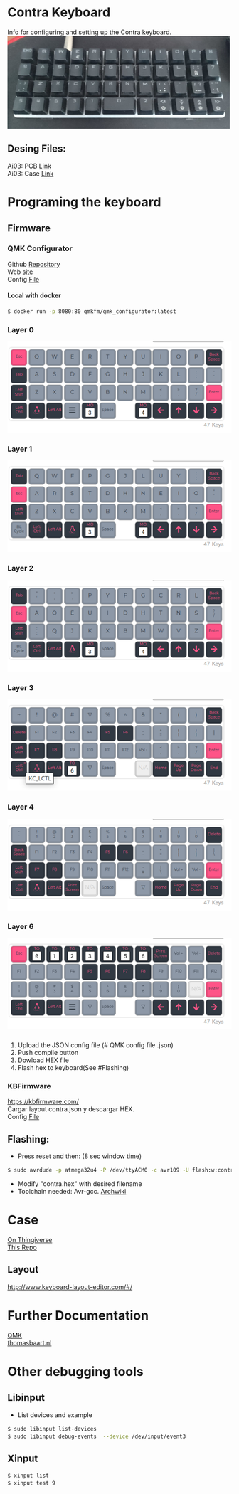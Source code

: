 # Contra Keyboard
Info for configuring and setting up the Contra keyboard.        
![kb](./Img/kb_small_web.jpg)

## Desing Files: 
Ai03: PCB [Link](https://github.com/ai03-2725/Contra)        
Ai03: Case [Link](https://github.com/ai03-2725/ContraPlates)

 # Programing the keyboard

 ## Firmware 

### QMK Configurator
Github [Repository](https://github.com/qmk/qmk_configurator)       
Web [site](https://config.qmk.fm/#/contra/LAYOUT_planck_mit)     
Config [File](./Files/qmk_contra_custom.json)      

#### Local with docker
``` bash
$ docker run -p 8080:80 qmkfm/qmk_configurator:latest
```
### Layer 0      
![Layer 0](./Img/layer0.png)
### Layer 1      
![Layer 0](./Img/layer1.png)
### Layer 2      
![Layer 0](./Img/layer2.png)
### Layer 3
![Layer 3](./Img/layer3.png)

### Layer 4  
![Layer 4](./Img/layer4.png)

### Layer 6  
![Capa 6](./Img/layer6.png)



### 
1. Upload the JSON config file (# QMK config file .json)
2. Push compile button 
3. Dowload HEX file
4. Flash hex to keyboard(See #Flashing)


### KBFirmware

https://kbfirmware.com/     
Cargar layout contra.json y descargar HEX.      
Config [File](./Files/kbf_contra.json)

## Flashing:
+ Press reset and then: (8 sec window time)
```bash
$ sudo avrdude -p atmega32u4 -P /dev/ttyACM0 -c avr109 -U flash:w:contra_contra_layout_planck_mit_mine.hex
```
* Modify "contra.hex" with desired filename
* Toolchain needed:  Avr-gcc. [Archwiki](https://wiki.archlinux.org/title/AVR#Toolchain)

# Case 
[On Thingiverse](https://www.thingiverse.com/thing:5162848)        
[This Repo](./Case/)         

## Layout

http://www.keyboard-layout-editor.com/#/




# Further Documentation
[QMK](https://docs.qmk.fm/#/newbs_learn_more_resources)         
[thomasbaart.nl](https://thomasbaart.nl/category/mechanical-keyboards/firmware/qmk/qmk-basics/)     


# Other debugging tools
## Libinput
+ List devices and example
``` bash
$ sudo libinput list-devices 
$ sudo libinput debug-events  --device /dev/input/event3
```
## Xinput
``` bash
$ xinput list
$ xinput test 9  
```